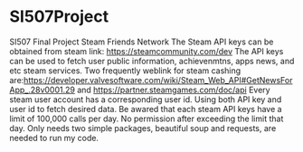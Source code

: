 # SI507Project
SI507 Final Project Steam Friends Network
The Steam API keys can be obtained from steam link: https://steamcommunity.com/dev
The API keys can be used to fetch user public information, achievenmtns, apps news, and etc steam services.
Two frequently weblink for steam cashing are:https://developer.valvesoftware.com/wiki/Steam_Web_API#GetNewsForApp_.28v0001.29
                                         and https://partner.steamgames.com/doc/api
Every steam user account has a corresponding user id. Using both API key and user id to fetch desired data.
Be awared that each steam API keys have a limit of 100,000 calls per day. No permission after exceeding the limit that day.
Only needs two simple packages, beautiful soup and requests, are needed to run my code. 
